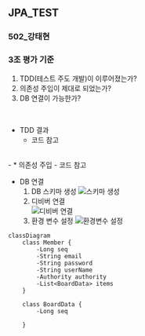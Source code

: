 ## JPA_TEST
### 502_강태현

### 3조 평가 기준
1. TDD(테스트 주도 개발)이 이루어졌는가?
2. 의존성 주입이 제대로 되었는가?
3. DB 연결이 가능한가?
<br>  

* TDD 결과  
  - 코드 참고  
<br>
  - 
* 의존성 주입
  - 코드 참고
<br>  

- DB 연결
  1. DB 스키마 생성
    ![스키마 생성](https://github.com/user-attachments/assets/3d0fa9d9-b4d5-4938-8b78-6b7755148a6f)
  2. 디비버 연결  
    ![디비버 연결](https://github.com/user-attachments/assets/e1242513-11b8-41be-8b4d-f669b30763d9)
  3. 환경 변수 설정
    ![환경변수 설정](https://github.com/user-attachments/assets/33777356-778a-4802-b904-061f6657ec39)

```mermaid
classDiagram
    class Member {
        -Long seq
        -String email
        -String password
        -String userName
        -Authority authority
        -List<BoardData> items
    }
    
    class BoardData {
        -Long seq
        
    }

```
